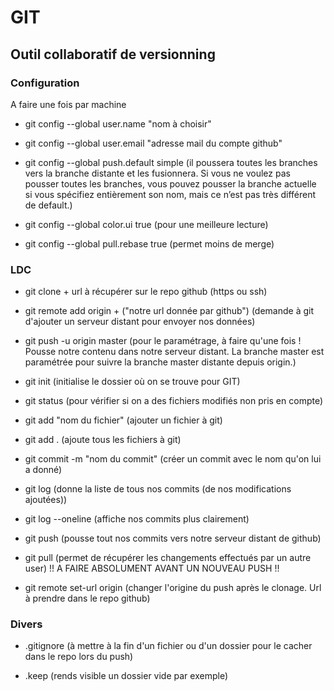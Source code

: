 # GIT

## Outil collaboratif de versionning

### Configuration

A faire une fois par machine

- git config --global user.name "nom à choisir"

- git config --global user.email "adresse mail du compte github"

- git config --global push.default simple (il poussera toutes les branches vers la branche distante et les fusionnera. Si vous ne voulez pas pousser toutes les branches, vous pouvez pousser la branche actuelle si vous spécifiez entièrement son nom, mais ce n’est pas très différent de default.)

- git config --global color.ui true (pour une meilleure lecture)

- git config --global pull.rebase true (permet moins de merge)

### LDC
- git clone + url à récupérer sur le repo github (https ou ssh)

- git remote add origin + ("notre url donnée par github") (demande à git d'ajouter un serveur distant pour envoyer nos données)

- git push -u origin master (pour le paramétrage, à faire qu'une fois ! Pousse notre contenu dans notre serveur distant. La branche master est paramétrée pour suivre la branche master distante depuis origin.)

- git init (initialise le dossier où on se trouve pour GIT)

- git status (pour vérifier si on a des fichiers modifiés non pris en compte)

- git add "nom du fichier" (ajouter un fichier à git)

- git add . (ajoute tous les fichiers à git)

- git commit -m "nom du commit" (créer un commit avec le nom qu'on lui a donné)

- git log (donne la liste de tous nos commits (de nos modifications ajoutées))

- git log --oneline (affiche nos commits plus clairement)

- git push (pousse tout nos commits vers notre serveur distant de github)

- git pull (permet de récupérer les changements effectués par un autre user) !! A FAIRE ABSOLUMENT AVANT UN NOUVEAU PUSH !!

- git remote set-url origin (changer l'origine du push après le clonage. Url à prendre dans le repo github)

### Divers

- .gitignore (à mettre à la fin d'un fichier ou d'un dossier pour le cacher dans le repo lors du push)

- .keep (rends visible un dossier vide par exemple)
